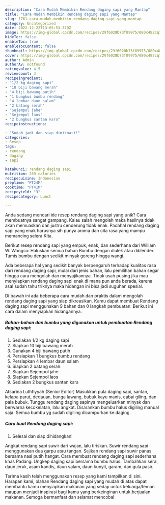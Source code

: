 ```yaml
---
description: "Cara Mudah Membikin Rendang daging sapi yang Mantap"
title: "Cara Mudah Membikin Rendang daging sapi yang Mantap"
slug: 1761-cara-mudah-membikin-rendang-daging-sapi-yang-mantap
category: Uncategorized
date: 2022-12-22T13:05:53.379Z
image: https://img-global.cpcdn.com/recipes/29f6028b73f89975/680x482cq70/rendang-daging-sapi-foto-resep-utama.jpg
hideToc: false
enableToc: true
enableTocContent: false
thumbnail: https://img-global.cpcdn.com/recipes/29f6028b73f89975/680x482cq70/rendang-daging-sapi-foto-resep-utama.jpg
cover: https://img-global.cpcdn.com/recipes/29f6028b73f89975/680x482cq70/rendang-daging-sapi-foto-resep-utama.jpg
author: Admin
authorAv: notfound
ratingvalue: 4.5
reviewcount: 3
recipeingredient:
- "1/2 kg daging sapi"
- "10 biji bawang merah"
- "4 biji bawang putih"
- "1 bungkus bumbu rendang"
- "4 lembar daun salam"
- "2 batang serah"
- "Sejempol jahe"
- "Sejempol laos"
- "2 bungkus santan kara"
recipeinstructions:

- "Sudah jadi dan siap dinikmati!"
categories:
- Resep
tags:
- rendang
- daging
- sapi

katakunci: rendang daging sapi 
nutrition: 280 calories
recipecuisine: Indonesian
preptime: "PT24M"
cooktime: "PT41M"
recipeyield: "3"
recipecategory: Lunch

---
```





Anda sedang mencari ide resep rendang daging sapi yang unik? Cara membuatnya sangat gampang. Kalau salah mengolah maka hasilnya tidak akan memuaskan dan justru cenderung tidak enak. Padahal rendang daging sapi yang enak harusnya sih punya aroma dan cita rasa yang mampu memancing selera Kita.





Berikut resep rendang sapi yang empuk, enak, dan sederhana dari William W. Wongso: Haluskan semua bahan Bumbu dengan diulek atau diblender. Tumis bumbu dengan sedikit minyak goreng hingga wangi.

Ada beberapa hal yang sedikit banyak berpengaruh terhadap kualitas rasa dari rendang daging sapi, mulai dari jenis bahan, lalu pemilihan bahan segar hingga cara mengolah dan menyajikannya. Tidak usah pusing jika mau menyiapkan rendang daging sapi enak di mana pun anda berada, karena asal sudah tahu triknya maka hidangan ini bisa jadi suguhan spesial.






Di bawah ini ada beberapa cara mudah dan praktis dalam mengolah rendang daging sapi yang siap dikreasikan. Kamu dapat membuat Rendang daging sapi menggunakan 9 bahan dan 0 langkah pembuatan. Berikut ini cara dalam menyiapkan hidangannya.

<!--inarticleads1-->

##### Bahan-bahan dan bumbu yang digunakan untuk pembuatan Rendang daging sapi:

1. Sediakan 1/2 kg daging sapi
1. Siapkan 10 biji bawang merah
1. Gunakan 4 biji bawang putih
1. Persiapkan 1 bungkus bumbu rendang
1. Persiapkan 4 lembar daun salam
1. Siapkan 2 batang serah
1. Siapkan Sejempol jahe
1. Siapkan Sejempol laos
1. Sediakan 2 bungkus santan kara


Atsarina Luthfiyyah (Senior Editor) Masukkan pula daging sapi, santan, kelapa parut, dedauan, bunga lawang, bubuk kayu manis, cabai giling, dan pala bubuk. Tunggu rendang daging sapinya mengeluarkan minyak dan berwarna kecokelatan, lalu angkat. Disarankan bumbu halus digiling manual saja. Semua bumbu yg sudah digiling dicampurkan ke daging. 

<!--inarticleads2-->

##### Cara buat Rendang daging sapi:


1. Selesai dan siap dihidangkan!

Angkat rendang sapi suwir dari wajan, lalu tiriskan. Suwir rendang sapi menggunakan dua garpu atau tangan. Sajikan rendang sapi suwir panas bersama nasi putih hangat. Cara membuat rendang daging sapi sederhana khas Padang: Ungkep daging sapi bersama bumbu halus. Tambahkan serai, daun jeruk, asam kandis, daun salam, daun kunyit, garam, dan gula pasir. 

Terima kasih telah menggunakan resep yang kami tampilkan di sini. Harapan kami, olahan Rendang daging sapi yang mudah di atas dapat membantu kamu menyiapkan makanan yang sedap untuk keluarga/teman maupun menjadi inspirasi bagi kamu yang berkeinginan untuk berjualan makanan. Semoga bermanfaat dan selamat mencoba!
